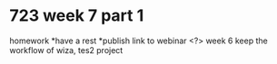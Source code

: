 # 723 week 7 part 1

homework
*have a rest
*publish link to webinar <?> week 6
keep the workflow of wiza, tes2 project

